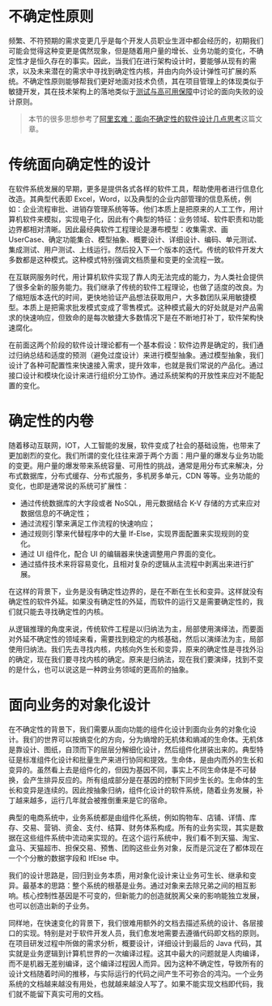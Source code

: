 # 不确定性原则

频繁、不符预期的需求变更几乎是每个开发人员职业生涯中都会经历的，初期我们可能会觉得这种变更是偶然现象，但是随着用户量的增长、业务功能的变化，不确定性才是恒久存在的事实。因此，当我们在进行架构设计时，要能够从现有的需求，以及未来潜在的需求中寻找到确定性内核，并由内向外设计弹性可扩展的系统。不确定性原则能够帮我们更好地面对技术负债，其在项目管理上的体现类似于敏捷开发，其在技术架构上的落地类似于[测试与高可用保障](https://ng-tech.icu/books/Backend-Series/#/?q=测试与高可用保障)中讨论的面向失败的设计原则。

> 本节的很多思想参考了[阿里玄难：面向不确定性的软件设计几点思考](http://www.10tiao.com/html/639/201812/2247488951/1.html)这篇文章。

# 传统面向确定性的设计

在软件系统发展的早期，更多是提供各式各样的软件工具，帮助使用者进行信息化改造。其典型代表即 Excel，Word，以及典型的企业内部管理的信息系统，例如：企业流程审批、进销存管理系统等等。他们本质上是把原来的人工工作，用计算机软件来模拟，实现电子化，因此有个典型的特征：业务领域、软件职责和功能边界都相对清晰。因此最经典软件工程理论是瀑布模型：收集需求、画 UserCase、确定功能集合、模型抽象、概要设计、详细设计、编码、单元测试、集成测试、用户测试、上线运行。然后投入下一个版本的迭代。传统的软件开发大多数都是这种模式。这种模式特别强调文档质量和变更的全流程一致。

在互联网服务时代，用计算机软件实现了靠人肉无法完成的能力，为人类社会提供了很多全新的服务能力。我们继承了传统的软件工程理论，也做了适度的改良。为了缩短版本迭代的时间，更快地验证产品想法获取用户，大多数团队采用敏捷模型。本质上是把需求批发模式变成了零售模式。这种模式最大的好处就是对产品需求的快速响应，但致命的是每次敏捷大多数情况下是在不断地打补丁，软件架构快速腐化。

在前面这两个阶段的软件设计理论都有一个基本假设：软件边界是确定的，我们通过归纳总结和适度的预测（避免过度设计）来进行模型抽象。通过模型抽象，我们设计了各种可配置性来快速接入需求，提升效率，也就是我们常说的产品化。通过接口设计和模块化设计来进行组织分工协作。通过系统架构的开放性来应对不能配置的变化。

# 确定性的内卷

随着移动互联网，IOT，人工智能的发展，软件变成了社会的基础设施，也带来了更加剧烈的变化。我们所谓的变化往往来源于两个方面：用户量的爆发与业务功能的变更。用户量的爆发带来系统容量、可用性的挑战，通常是用分布式来解决，分布式数据库，分布式缓存、分布式服务，多机房多单元，CDN 等等。业务功能的变化，也即是通常说的系统可扩展性：

- 通过传统数据库的大字段或者 NoSQL，用元数据结合 K-V 存储的方式来应对数据信息的不确定性；
- 通过流程引擎来满足工作流程的快速响应；
- 通过规则引擎来代替程序中的大量 If-Else，实现界面配置来实现规则的变化。
- 通过 UI 组件化，配合 UI 的编辑器来快速调整用户界面的变化。
- 通过插件技术来将容易变化，且相对复杂的逻辑从主流程中剥离出来进行扩展。

在这样的背景下，业务是没有确定性边界的，是在不断在生长和变异。这样就没有确定性的软件外延。如果没有确定性的外延，而软件的运行又是需要确定性的，我们就只能去寻找确定性的内核。

从逻辑推理的角度来说，传统软件工程是以归纳法为主，局部使用演绎法，而要面对外延不确定性的领域来看，需要找到稳定的内核基础，然后以演绎法为主，局部使用归纳法。我们先去寻找内核，内核向外生长和变异，原来的确定性是寻找外沿的确定，现在我们要寻找内核的确定。原来是归纳法，现在我们要演绎，找到不变的是什么，也可以说这是一种跨业务领域的更高阶的抽象。

# 面向业务的对象化设计

在不确定性的背景下，我们需要从面向功能的组件化设计到面向业务的对象化设计。我们的世界可以按熵变化的方向，分为熵增的无机体和熵减的生命体。无机体是靠设计、图纸，自顶而下的层层分解细化设计，然后组件化拼装出来的。典型特征是标准组件化设计和批量生产来进行协同和提效。生命体，是由内而外的生长和变异的。虽然看上去是组件化的，但因为基因不同，事实上不同生命体是不可替换，会产生排异反应的。所有组成部分是在基因的控制下同步生长的。生命体的生长和变异是连续的。因此按抽象归纳，组件化设计的软件系统，随着业务发展，补丁越来越多，运行几年就会被推倒重来是它的宿命。

典型的电商系统中，业务系统都是由组件化系统，例如购物车、店铺、详情、库存、交易、营销、资金、支付、结算、财务体系构成。所有的业务实现，其实是数据在这些组件系统中流动来实现的。在这个运行系统中，我们看不到天猫、淘宝、盒马、天猫超市、担保交易、预售、团购这些业务对象，反而是沉淀在了都体现在一个个分散的数据字段和 IfElse 中。

我们的设计思路是，回归到业务本质，用对象化设计来让业务可生长、继承和变异。最基本的思路：整个系统的根基是业务。通过对象来去除兄弟之间的相互影响。核心控制性基因是不可变的，但新能力的创造就脱离父亲的影响能独立发展，也可以创造出新的子业务。

同样地，在快速变化的背景下，我们很难用额外的文档去描述系统的设计、各层接口的实现。特别是对于软件开发人员，我们愈发地需要去遵循代码即文档的原则。在项目研发过程中所做的需求分析，概要设计，详细设计到最后的 Java 代码，其实就是业务逻辑到计算机世界的一次编译过程。这其中最大的问题就是人肉编译，而不是机器无差别编译，这个编译过程因人而异。因为这种不确定性，导致所有的设计文档随着时间的推移，与实际运行的代码之间产生不可弥合的鸿沟。一个业务系统的文档越来越没有用处，也就越来越没人写了。如果不能实现文档即代码，我们就不能留下真实可用的文档。
